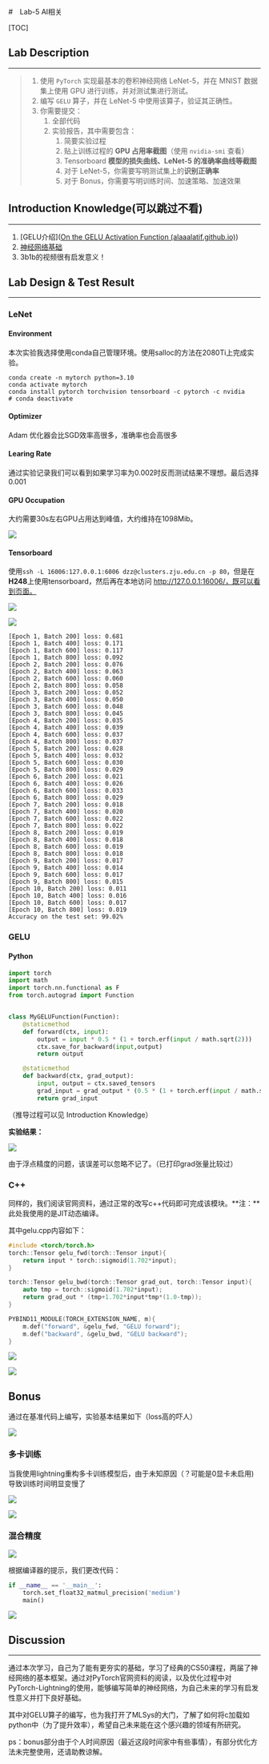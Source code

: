 #　Lab-5 AI相关

[TOC]

## Lab Description

---

> 1. 使用 `PyTorch` 实现最基本的卷积神经网络 LeNet-5，并在 MNIST 数据集上使用 GPU 进行训练，并对测试集进行测试。
> 2. 编写 `GELU` 算子，并在 LeNet-5 中使用该算子，验证其正确性。
> 3. 你需要提交：
>    1. 全部代码
>    2. 实验报告，其中需要包含：
>       1. 简要实验过程
>       2. 贴上训练过程的 **GPU 占用率截图**（使用 `nvidia-smi` 查看）
>       3. Tensorboard **模型的损失曲线、LeNet-5 的准确率曲线等截图**
>       4. 对于 LeNet-5，你需要写明测试集上的**识别正确率**
>       5. 对于 Bonus，你需要写明训练时间、加速策略、加速效果



## Introduction Knowledge(可以跳过不看)

---

1. [GELU介绍]([On the GELU Activation Function (alaaalatif.github.io)](https://alaaalatif.github.io/2019-04-11-gelu/))
1. [神经网络基础](https://yaoyaolingbro.github.io/notebook/Online%20CS%20Courses/CS50%20AI/note/)
1. 3b1b的视频很有启发意义！



## Lab Design & Test Result

---

### LeNet

#### Environment

本次实验我选择使用conda自己管理环境。使用salloc的方法在2080Ti上完成实验。

```shell
conda create -n mytorch python=3.10
conda activate mytorch
conda install pytorch torchvision tensorboard -c pytorch -c nvidia
# conda deactivate
```

#### Optimizer

Adam 优化器会比SGD效率高很多，准确率也会高很多

#### Learing Rate

通过实验记录我们可以看到如果学习率为0.002时反而测试结果不理想。最后选择0.001

#### GPU Occupation

大约需要30s左右GPU占用达到峰值，大约维持在1098Mib。

![](graph\Snipaste_2023-08-22_19-53-57.png)

#### Tensorboard

使用`ssh -L 16006:127.0.0.1:6006 dzz@clusters.zju.edu.cn -p 80`，但是在**H248**上使用tensorboard，然后再在本地访问 http://127.0.0.1:16006/，既可以看到页面。

![](graph\Snipaste_2023-08-22_22-18-24.png)

![](graph\Snipaste_2023-08-22_22-18-49.png)

```shell
[Epoch 1, Batch 200] loss: 0.681
[Epoch 1, Batch 400] loss: 0.171
[Epoch 1, Batch 600] loss: 0.117
[Epoch 1, Batch 800] loss: 0.092
[Epoch 2, Batch 200] loss: 0.076
[Epoch 2, Batch 400] loss: 0.063
[Epoch 2, Batch 600] loss: 0.060
[Epoch 2, Batch 800] loss: 0.058
[Epoch 3, Batch 200] loss: 0.052
[Epoch 3, Batch 400] loss: 0.050
[Epoch 3, Batch 600] loss: 0.048
[Epoch 3, Batch 800] loss: 0.045
[Epoch 4, Batch 200] loss: 0.035
[Epoch 4, Batch 400] loss: 0.039
[Epoch 4, Batch 600] loss: 0.037
[Epoch 4, Batch 800] loss: 0.037
[Epoch 5, Batch 200] loss: 0.028
[Epoch 5, Batch 400] loss: 0.032
[Epoch 5, Batch 600] loss: 0.030
[Epoch 5, Batch 800] loss: 0.029
[Epoch 6, Batch 200] loss: 0.021
[Epoch 6, Batch 400] loss: 0.026
[Epoch 6, Batch 600] loss: 0.033
[Epoch 6, Batch 800] loss: 0.029
[Epoch 7, Batch 200] loss: 0.018
[Epoch 7, Batch 400] loss: 0.020
[Epoch 7, Batch 600] loss: 0.022
[Epoch 7, Batch 800] loss: 0.022
[Epoch 8, Batch 200] loss: 0.019
[Epoch 8, Batch 400] loss: 0.018
[Epoch 8, Batch 600] loss: 0.019
[Epoch 8, Batch 800] loss: 0.018
[Epoch 9, Batch 200] loss: 0.017
[Epoch 9, Batch 400] loss: 0.014
[Epoch 9, Batch 600] loss: 0.017
[Epoch 9, Batch 800] loss: 0.015
[Epoch 10, Batch 200] loss: 0.011
[Epoch 10, Batch 400] loss: 0.016
[Epoch 10, Batch 600] loss: 0.017
[Epoch 10, Batch 800] loss: 0.019
Accuracy on the test set: 99.02%
```



### GELU

#### Python

```python
import torch
import math
import torch.nn.functional as F
from torch.autograd import Function


class MyGELUFunction(Function):
    @staticmethod
    def forward(ctx, input):
        output = input * 0.5 * (1 + torch.erf(input / math.sqrt(2)))
        ctx.save_for_backward(input,output)
        return output

    @staticmethod
    def backward(ctx, grad_output):
        input, output = ctx.saved_tensors
        grad_input = grad_output * (0.5 * (1 + torch.erf(input / math.sqrt(2))) + input * torch.exp(-(input)**2 / 2) / math.sqrt(2) / math.sqrt(math.pi))
        return grad_input
```

（推导过程可以见 Introduction Knowledge）

**实验结果：**

![](graph\Snipaste_2023-08-26_09-59-19.png)

由于浮点精度的问题，该误差可以忽略不记了。（已打印grad张量比较过）



### C++

同样的，我们阅读官网资料，通过正常的改写c++代码即可完成该模块。**注：**此处我使用的是JIT动态编译。

其中gelu.cpp内容如下：

```c++
#include <torch/torch.h>
torch::Tensor gelu_fwd(torch::Tensor input){
    return input * torch::sigmoid(1.702*input);
}

torch::Tensor gelu_bwd(torch::Tensor grad_out, torch::Tensor input){
    auto tmp = torch::sigmoid(1.702*input);
    return grad_out * (tmp+1.702*input*tmp*(1.0-tmp));
}

PYBIND11_MODULE(TORCH_EXTENSION_NAME, m){
    m.def("forward", &gelu_fwd, "GELU forward"); 
    m.def("backward", &gelu_bwd, "GELU backward");
}
```

![](graph\Snipaste_2023-08-26_17-08-02.png)

![](graph\Snipaste_2023-08-26_17-01-11.png)



## Bonus

通过在基准代码上编写，实验基本结果如下（loss高的吓人）

![](graph\Snipaste_2023-08-26_12-35-51.png)

### 多卡训练

当我使用lightning重构多卡训练模型后![]()，由于未知原因（？可能是0显卡未启用)导致训练时间明显变慢了

![](graph\Snipaste_2023-08-29_10-10-41.png)

![](graph\Snipaste_2023-08-29_09-45-35.png)

### 混合精度

![](graph\Snipaste_2023-08-29_10-22-26.png)

根据编译器的提示，我们更改代码：

```python
if __name__ == '__main__':
    torch.set_float32_matmul_precision('medium')
    main()
```

![](graph\Snipaste_2023-08-29_10-50-59.png)



## Discussion

---

通过本次学习，自己为了能有更夯实的基础，学习了经典的CS50课程，两届了神经网络的基本框架。通过对PyTorch官网资料的阅读，以及优化过程中对PyTorch-Lightning的使用，能够编写简单的神经网络，为自己未来的学习有启发性意义并打下良好基础。

其中对GELU算子的编写，也为我打开了MLSys的大门，了解了如何将c加载如python中（为了提升效率），希望自己未来能在这个感兴趣的领域有所研究。

ps：bonus部分由于个人时间原因（最近这段时间家中有些事情），有部分优化方法未完整使用，还请助教谅解。
